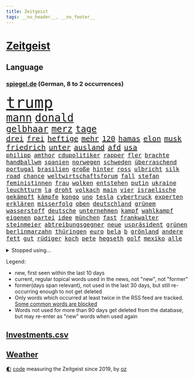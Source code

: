 ```yaml
---
title: Zeitgeist
tags: __no_header__, __no_footer__
---
```


# [Zeitgeist](https://oliz.io/zeitgeist/)

## Language

<h3><a href="https://www.spiegel.de" target="_blank">spiegel.de</a> (German, 8 to 2 occurrences)</h3>
<p style="font-family:monospace">
<span style="font-size:32pt"><a href="news_links.html#trump" class="current">trump</a></span>
<br>
<span style="font-size:22pt"><a href="news_links.html#mann" class="current">mann</a></span>
<span style="font-size:22pt"><a href="news_links.html#donald" class="current">donald</a></span>
<br>
<span style="font-size:18pt"><a href="news_links.html#gelbhaar" class="current">gelbhaar</a></span>
<span style="font-size:18pt"><a href="news_links.html#merz" class="current">merz</a></span>
<span style="font-size:18pt"><a href="news_links.html#tage" class="current">tage</a></span>
<br>
<span style="font-size:15pt"><a href="news_links.html#drei" class="current">drei</a></span>
<span style="font-size:15pt"><a href="news_links.html#frei" class="current">frei</a></span>
<span style="font-size:15pt"><a href="news_links.html#heftige" class="current">heftige</a></span>
<span style="font-size:15pt"><a href="news_links.html#mehr" class="current">mehr</a></span>
<span style="font-size:15pt"><a href="news_links.html#120" class="current">120</a></span>
<span style="font-size:15pt"><a href="news_links.html#hamas" class="current">hamas</a></span>
<span style="font-size:15pt"><a href="news_links.html#elon" class="current">elon</a></span>
<span style="font-size:15pt"><a href="news_links.html#musk" class="current">musk</a></span>
<span style="font-size:15pt"><a href="news_links.html#friedrich" class="current">friedrich</a></span>
<span style="font-size:15pt"><a href="news_links.html#unter" class="current">unter</a></span>
<span style="font-size:15pt"><a href="news_links.html#ausland" class="current">ausland</a></span>
<span style="font-size:15pt"><a href="news_links.html#afd" class="current">afd</a></span>
<span style="font-size:15pt"><a href="news_links.html#usa" class="current">usa</a></span>
<br>
<span style="font-size:12pt"><a href="news_links.html#philipp" class="current">philipp</a></span>
<span style="font-size:12pt"><a href="news_links.html#amthor" class="new">amthor</a></span>
<span style="font-size:12pt"><a href="news_links.html#cdupolitiker" class="current">cdupolitiker</a></span>
<span style="font-size:12pt"><a href="news_links.html#rapper" class="current">rapper</a></span>
<span style="font-size:12pt"><a href="news_links.html#fler" class="new">fler</a></span>
<span style="font-size:12pt"><a href="news_links.html#brachte" class="current">brachte</a></span>
<span style="font-size:12pt"><a href="news_links.html#handballwm" class="current">handballwm</a></span>
<span style="font-size:12pt"><a href="news_links.html#spanien" class="current">spanien</a></span>
<span style="font-size:12pt"><a href="news_links.html#norwegen" class="current">norwegen</a></span>
<span style="font-size:12pt"><a href="news_links.html#schweden" class="current">schweden</a></span>
<span style="font-size:12pt"><a href="news_links.html#überraschend" class="current">überraschend</a></span>
<span style="font-size:12pt"><a href="news_links.html#portugal" class="current">portugal</a></span>
<span style="font-size:12pt"><a href="news_links.html#brasilien" class="current">brasilien</a></span>
<span style="font-size:12pt"><a href="news_links.html#große" class="current">große</a></span>
<span style="font-size:12pt"><a href="news_links.html#hinter" class="current">hinter</a></span>
<span style="font-size:12pt"><a href="news_links.html#ross" class="current">ross</a></span>
<span style="font-size:12pt"><a href="news_links.html#ulbricht" class="new">ulbricht</a></span>
<span style="font-size:12pt"><a href="news_links.html#silk" class="new">silk</a></span>
<span style="font-size:12pt"><a href="news_links.html#road" class="current">road</a></span>
<span style="font-size:12pt"><a href="news_links.html#chance" class="current">chance</a></span>
<span style="font-size:12pt"><a href="news_links.html#weltwirtschaftsforum" class="new">weltwirtschaftsforum</a></span>
<span style="font-size:12pt"><a href="news_links.html#fall" class="current">fall</a></span>
<span style="font-size:12pt"><a href="news_links.html#stefan" class="current">stefan</a></span>
<span style="font-size:12pt"><a href="news_links.html#feministinnen" class="new">feministinnen</a></span>
<span style="font-size:12pt"><a href="news_links.html#frau" class="current">frau</a></span>
<span style="font-size:12pt"><a href="news_links.html#wolken" class="new">wolken</a></span>
<span style="font-size:12pt"><a href="news_links.html#entstehen" class="current">entstehen</a></span>
<span style="font-size:12pt"><a href="news_links.html#putin" class="current">putin</a></span>
<span style="font-size:12pt"><a href="news_links.html#ukraine" class="current">ukraine</a></span>
<span style="font-size:12pt"><a href="news_links.html#leuchtturm" class="new">leuchtturm</a></span>
<span style="font-size:12pt"><a href="news_links.html#la" class="current">la</a></span>
<span style="font-size:12pt"><a href="news_links.html#droht" class="current">droht</a></span>
<span style="font-size:12pt"><a href="news_links.html#volkach" class="new">volkach</a></span>
<span style="font-size:12pt"><a href="news_links.html#main" class="current">main</a></span>
<span style="font-size:12pt"><a href="news_links.html#vier" class="current">vier</a></span>
<span style="font-size:12pt"><a href="news_links.html#israelische" class="current">israelische</a></span>
<span style="font-size:12pt"><a href="news_links.html#gekämpft" class="current">gekämpft</a></span>
<span style="font-size:12pt"><a href="news_links.html#kämpfe" class="current">kämpfe</a></span>
<span style="font-size:12pt"><a href="news_links.html#kongo" class="current">kongo</a></span>
<span style="font-size:12pt"><a href="news_links.html#uno" class="current">uno</a></span>
<span style="font-size:12pt"><a href="news_links.html#tesla" class="current">tesla</a></span>
<span style="font-size:12pt"><a href="news_links.html#cybertruck" class="current">cybertruck</a></span>
<span style="font-size:12pt"><a href="news_links.html#experten" class="current">experten</a></span>
<span style="font-size:12pt"><a href="news_links.html#erklären" class="current">erklären</a></span>
<span style="font-size:12pt"><a href="news_links.html#misserfolg" class="new">misserfolg</a></span>
<span style="font-size:12pt"><a href="news_links.html#oben" class="current">oben</a></span>
<span style="font-size:12pt"><a href="news_links.html#deutschland" class="current">deutschland</a></span>
<span style="font-size:12pt"><a href="news_links.html#grünem" class="new">grünem</a></span>
<span style="font-size:12pt"><a href="news_links.html#wasserstoff" class="current">wasserstoff</a></span>
<span style="font-size:12pt"><a href="news_links.html#deutsche" class="current">deutsche</a></span>
<span style="font-size:12pt"><a href="news_links.html#unternehmen" class="current">unternehmen</a></span>
<span style="font-size:12pt"><a href="news_links.html#kampf" class="current">kampf</a></span>
<span style="font-size:12pt"><a href="news_links.html#wahlkampf" class="current">wahlkampf</a></span>
<span style="font-size:12pt"><a href="news_links.html#eigenen" class="current">eigenen</a></span>
<span style="font-size:12pt"><a href="news_links.html#partei" class="current">partei</a></span>
<span style="font-size:12pt"><a href="news_links.html#idee" class="current">idee</a></span>
<span style="font-size:12pt"><a href="news_links.html#münchen" class="current">münchen</a></span>
<span style="font-size:12pt"><a href="news_links.html#fast" class="current">fast</a></span>
<span style="font-size:12pt"><a href="news_links.html#frankwalter" class="current">frankwalter</a></span>
<span style="font-size:12pt"><a href="news_links.html#steinmeier" class="current">steinmeier</a></span>
<span style="font-size:12pt"><a href="news_links.html#abtreibungsgegner" class="new">abtreibungsgegner</a></span>
<span style="font-size:12pt"><a href="news_links.html#neue" class="current">neue</a></span>
<span style="font-size:12pt"><a href="news_links.html#uspräsident" class="current">uspräsident</a></span>
<span style="font-size:12pt"><a href="news_links.html#grünen" class="current">grünen</a></span>
<span style="font-size:12pt"><a href="news_links.html#berlinmarzahn" class="new">berlinmarzahn</a></span>
<span style="font-size:12pt"><a href="news_links.html#thüringen" class="current">thüringen</a></span>
<span style="font-size:12pt"><a href="news_links.html#euro" class="current">euro</a></span>
<span style="font-size:12pt"><a href="news_links.html#bela" class="new">bela</a></span>
<span style="font-size:12pt"><a href="news_links.html#b" class="current">b</a></span>
<span style="font-size:12pt"><a href="news_links.html#grönland" class="current">grönland</a></span>
<span style="font-size:12pt"><a href="news_links.html#andere" class="current">andere</a></span>
<span style="font-size:12pt"><a href="news_links.html#fett" class="new">fett</a></span>
<span style="font-size:12pt"><a href="news_links.html#gut" class="current">gut</a></span>
<span style="font-size:12pt"><a href="news_links.html#rüdiger" class="new">rüdiger</a></span>
<span style="font-size:12pt"><a href="news_links.html#koch" class="current">koch</a></span>
<span style="font-size:12pt"><a href="news_links.html#pete" class="current">pete</a></span>
<span style="font-size:12pt"><a href="news_links.html#hegseth" class="current">hegseth</a></span>
<span style="font-size:12pt"><a href="news_links.html#golf" class="current">golf</a></span>
<span style="font-size:12pt"><a href="news_links.html#mexiko" class="current">mexiko</a></span>
<span style="font-size:12pt"><a href="news_links.html#alle" class="current">alle</a></span>
</p>
<details>
<summary>Stopped using...</summary>
<p class="former" style="font-size:12pt">
kohle(1556) angela(1555) autor(1555) merkel(1555) vereinigten(1555) befinden(1554) evakuiert(1554) gefährliche(1554) münchner(1554) nationalmannschaft(1554) also(1553) amsterdam(1553) belarus(1553) beobachten(1553) hsv(1553) hört(1553) brüssel(1552) dies(1552) märz(1552) sv(1552) unabhängige(1552) wechseln(1552) arbeitnehmer(1551) erklärung(1551) geschäfte(1551) jedem(1551) pflege(1551) schaltet(1551) gefährlichen(1550) gewaltig(1550) tragen(1550) verfolgen(1550) angeklagte(1549) ausgeschlossen(1549) beispielen(1549) daher(1549) entdeckte(1549) fielen(1549) kolumnist(1549) kraftvoll(1549) literatur(1549) passt(1549) ronaldo(1549) zuschauer(1549) ankündigung(1548) carsten(1548) einigung(1548) landtag(1548) philippinen(1548) versprochen(1548) besitzer(1547) gastgeber(1547) türkische(1547) zeitweise(1547) befreien(1546) bestellt(1546) brücke(1546) bundesrepublik(1546) freiheitsstrafe(1546) herbst(1546) litauen(1546) sichern(1546) spekuliert(1546) wettbewerb(1546) 2019(1545) rettet(1545) schiedsrichter(1545) stolz(1545) texas(1545) erinnern(1544) fußballprofi(1544) nordsee(1544) polens(1544) 31(1543) bestimmt(1543) bundesstaat(1543) enthüllt(1543) netzwerk(1543) sports(1543) tötung(1543) augsburg(1542) ausfallen(1542) beschlossen(1542) stammt(1542) verbindet(1542) beziehungen(1541) empört(1541) i(1541) regt(1541) trainiert(1541) 3(1540) erneuten(1540) distanz(1539) produktion(1539) ii(1538) schaffte(1538) kontakte(1537) jüngere(1536) zurückgegangen(1534) gesetze(1533) vieles(1533) belegen(1532) katholischen(1532) geprägt(1531) mission(1531) presse(1531) züge(1531) halb(1530) heftigen(1530) mehrerer(1530) münster(1530) bestmarke(1527) konkrete(1527) whatsapp(1526) rettung(1522) gehörte(1521) munition(1516) katharina(1507) maschinen(1484) berichtete(1458) gestanden(1330) sammelt(1293) truppe(1292) verdi(1290) freigesprochen(1274) verbunden(1273) verurteilung(1269) 700(1246) kameras(1244) konzerns(1242) erkrankte(1240) ukrainischer(1238) angestellten(1220) entstanden(1205) vorfeld(1194) regierungschefin(1179) elke(1176) heidenreich(1176) gestört(1158) roth(1158) luftwaffe(1153) einziger(1131) ukrainer(1117) bat(1109) gefechte(1101) genehmigt(1101) afrikanischen(1075) herausgefunden(1072) verantwortlichen(1059) baustelle(1027) künstlerin(1027) hochrangigen(1022) überlebenden(1011) wall(1006) aufeinander(980) grünenpolitikerin(960) kaffee(944) misshandelt(938) profi(936) neustart(926) partnerin(919) verstoßen(918) verzeichnet(918) rettungsaktion(907) folgten(904) chinesen(899) drohnenangriff(894) island(888) wagner(888) führten(880) peru(876) raten(876) 63(872) ereignet(850) zurückkehren(850) aviv(834) einsamkeit(833) aktivist(824) methoden(822) pakete(822) pjöngjang(819) forschung(811) fängt(799) erreichbar(792) ausgemacht(787) redet(780) abbauen(776) pop(769) wechselte(766) mächtige(762) tauchte(750) legendäre(749) perfekten(748) fahnder(738) sachsens(727) erleidet(726) flaschen(720) ricarda(717) freiwillige(705) jäger(704) niederländischen(701) schweres(698) vermeintliche(692) uefa(691) außergewöhnlich(687) ministerpräsidenten(685) uhren(685) aufträge(682) 15jähriger(671) rio(669) angenommen(667) laden(667) kreuz(665) betreiben(663) dringen(661) fließen(661) diplomatische(648) heimlich(648) schließung(647) dringt(634) schottischen(629) amtsinhaber(628) jagen(618) forscherin(615) kretschmer(610) arabischen(608) lied(607) zürich(606) rechter(604) gelände(597) schockiert(596) schlagabtausch(594) gehandelt(590) bundeshaushalt(589) helden(586) fürth(580) wuchs(579) zwischenfall(568) basis(565) selben(565) 2013(564) lebend(562) milliardenschweren(560) fußballem(553) prägte(553) flieger(548) erweitert(545) stockt(541) bewaffnete(536) politikerinnen(535) schönste(531) häfen(528) stützen(525) prägen(513) 96(512) militärhilfe(511) amerikanischen(502) nordkoreas(501) 03(497) goldenen(494) umgehend(494) beute(492) onkel(491) fußballfans(484) weitet(484) moritz(477) lebende(472) getöteter(469) verheiratet(467) raumstation(458) medizinische(457) tabellenführung(455) taugen(453) asylverfahren(452) emotionaler(444) erfindung(444) gewähren(432) kilo(430) adam(423) recep(421) tayyip(421) beyoncé(415) beschuldigte(414) stellten(414) influencerin(413) verhält(411) bombardiert(410) produzent(408) wisconsin(408) gespalten(407) dfbteam(402) figur(402) beklagen(399) großstädten(399) notlage(399) islamische(398) leise(398) bedrängnis(393) notfall(393) wahre(392) südosten(390) unwahrscheinlich(390) trauen(389) buchempfehlungen(385) positives(385) vergleichsweise(385) riesigen(383) aufgebaut(382) ermittlungsverfahren(381) zeitalter(381) is(380) oma(380) astronauten(378) iss(378) hektar(375) finanziellen(372) temu(370) bunker(368) schumacher(367) rutscht(366) australischer(362) ehren(351) allgegenwärtig(343) matteo(343) potsdam(341) 160(338) spottet(337) harvey(334) potsdamer(333) reihenweise(333) trick(330) minderjährigen(328) verbotene(328) schwein(327) plänen(326) marathon(325) realistische(324) alzheimer(323) begeistern(323) fraglich(323) hing(322) ausmacht(319) gerieten(318) maximilian(317) reklamiert(316) garweg(315) potter(314) pferde(312) übertrieben(312) fair(311) sitze(310) rihanna(308) 35000(306) mitmachen(305) fremden(304) heilbronn(303) ehen(302) erfüllung(301) jacht(301) angeschlagene(298) haiti(297) lizenz(296) pogačar(296) tadej(296) andrang(295) kümmerte(294) segeln(292) verstappen(292) geringer(291) diana(290) dominierte(289) royals(288) porträt(287) rekonstruieren(283) einblick(281) afdabgeordneter(280) unseres(278) bekannter(277) faktencheck(276) ruhrgebiet(275) studien(274) verläuft(273) vorfahren(272) fußballbund(271) prägt(270) fußballers(269) bräuchte(264) relativ(258) chinese(256) mischt(256) diplomatischen(255) vergisst(254) entgeht(253) weltgrößten(252) regelung(251) usgericht(251) bmw(250) fuchs(250) kriselnden(248) gezielten(246) jessica(244) menschheit(244) premiers(243) euphorie(242) kadyrow(242) ramsan(242) polarisiert(241) raumschiff(241) leitete(240) geldwäsche(239) begeisterung(238) gene(238) hitlers(238) mercedesbenz(238) 21jährige(236) flop(236) verpassten(236) unbekanntes(235) tischtennis(234) verletzen(234) mysteriösen(232) heidenreichs(231) m(231) beschließen(230) wahlergebnis(230) absagen(229) einzig(228) planten(228) afrikanische(227) auseinandersetzungen(226) fernost(226) vergleichen(224) veronika(224) griechische(222) schumachers(222) christen(221) staatsbesuch(220) bekundet(219) googles(218) shitstorm(218) stich(218) ausgebrannt(217) kigenerierten(216) stadtverwaltung(216) verschwörungsmythen(216) durchschnittlich(211) verwaltungsgericht(211) gabe(210) rohr(210) anfangs(208) verwüstet(208) existieren(207) lebewesen(207) verzehr(207) cockpit(206) zurückzahlen(206) indische(205) lauern(205) seltenen(204) zwischenzeitlich(202) spuckt(201) grünenabgeordnete(200) grüner(200) fußballspiel(199) nachtzug(199) bundeskriminalamt(198) kräftige(198) vielfalt(196) postings(195) strebt(195) rechtliche(194) hogan(192) königliche(192) leeren(192) mick(192) moderierte(192) abgerissen(191) look(190) meiner(190) gündoğan(189) i̇lkay(189) zulassung(189) passende(188) usmilitär(188) medikament(187) ruf(187) erfinden(186) nations(184) zeichnen(184) erschüttern(183) überzeugte(183) blutige(182) erwischt(182) strenge(181) wahrscheinlicher(180) erotik(179) oberfläche(179) selbstzweifel(179) afdwähler(178) krankenwagen(178) existiert(177) heimwm(175) zwölfjährige(175) satellitenbilder(174) niedrigsten(173) verkörpert(173) zuspruch(173) clips(172) cnn(172) geschah(172) führungswechsel(171) erpressung(170) löschen(168) vorgeschlagen(168) überfiel(168) 83(167) erschöpfung(167) gruppenphase(167) age(166) schwimmt(166) mafia(165) martina(165) sekte(165) 25000(164) finanzministerin(164) gewehr(164) sparprogramm(164) knüpfen(163) potenzielle(163) behauptete(161) dir(160) transport(160) kolumbianischen(159) lächerlich(159) iron(158) analysen(157) 73(156) ausgestattet(156) eigenschaften(156) sechsten(156) funktion(155) feiertagen(154) bond(153) gegenschlag(152) verzeihung(152) riese(151) racing(150) renate(150) rennfahrer(149) rufe(149) entschuldigte(148) gründlich(148) äußere(148) sprengsatz(147) umweltkatastrophe(147) 1993(146) gemeinsamkeiten(146) einladen(145) ifoindex(145) kunstwerke(145) valley(145) zurückschlagen(144) weltrekorde(143) ermöglicht(142) riskant(142) autokrat(141) charts(140) signale(140) hergestellt(139) süchtig(139) ceo(138) terroranschlag(138) australische(137) neumann(137) würzburg(137) abgebaut(136) asiatischen(136) autofahrten(136) filialen(136) sparpläne(136) biologische(135) gebiets(135) landstraßen(135) stritt(135) enthoben(134) ifoinstituts(134) kabul(134) verbannt(134) verweis(134) hassan(133) berufliche(132) erstattet(132) frauenrechte(132) arbeitsplätze(131) lava(131) ajax(130) ikea(130) polnischer(130) abgefangen(129) brasilianischen(129) steuerzahler(129) überrumpelt(129) bauarbeiten(128) libyen(128) verkörperte(127) basketballweltmeister(126) betäubt(126) burkhard(126) pakistanischen(126) dietmar(125) gunn(125) 007(124) anschlags(124) globaler(124) mpox(124) nachhaltig(124) mpoxvariante(123) spieltag(123) trost(123) videospiele(123) beweis(122) finanzexperte(122) angeschossen(121) h(121) ladesäulen(121) mahnung(121) miss(121) sc(119) sobald(119) alex(118) erreger(118) gefördert(118) kloeppel(118) unverzichtbar(118) festgenommene(117) karsten(117) emiraten(116) langsamer(116) ten(116) befugnisse(115) begleichen(115) gestiegenen(115) südfrankreich(115) aufhört(114) bundesrichter(114) restauriert(114) sportlern(114) essenziell(113) vergabe(113) zwang(113) abgeschnitten(112) alleine(112) besatzungsmitglieder(112) apprentice(111) vwchef(111) zulässig(111) geliebten(110) teuersten(110) auslosung(109) dfbkapitän(109) hoppenstedt(109) notwendig(109) udo(109) verunglückten(108) horrenden(107) dreieinhalb(106) hama(106) inland(106) lebensmittelpreise(105) vermittelt(103) wiedereröffnung(103) achillessehne(102) aston(102) lebender(102) spiegelrecherchen(102) dreier(101) exrafterrorist(100) infiziert(100) vergewaltigungsprozess(100) landespolitiker(99) rätselhaften(99) schwergewicht(99) eingeliefert(98) einziehen(98) indigene(98) marketing(98) rtl+(98) tiktokstar(98) tvmoderator(98) flutopfer(97) ufer(97) bescheid(96) fabriken(96) juristischen(96) techno(96) usedom(96) autofahrern(95) fernzuhalten(95) stunts(95) bösen(94) ursprung(94) verwandten(94) günstigere(93) ignorierte(93) streamingdienst(93) volkswagens(93) weltfußballer(93) bomber(91) country(91) verbotenen(91) afc(90) hermann(90) schlüsse(90) todesurteil(90) 17jährigen(89) a6(89) augenarzt(89) erpresser(89) gewaschen(89) igor(89) misere(89) tierischen(89) hape(88) kerkeling(88) passend(88) verstorbenem(88) führungspersonal(87) klaut(87) lehmann(87) nsdap(87) täuschte(87) billiger(86) erschreckend(86) frische(86) prozessbeginn(86) sensible(86) bundespartei(85) dementsprechend(85) filmförderung(85) gestützt(85) giro(85) minutenprotokoll(85) neuverfilmung(85) seebrücke(85) segeberg(85) techniker(85) wirke(85) gedankenkarussell(84) kapitäns(84) machtoption(84) massenmörder(84) meistgesuchten(84) nachgefragt(84) pubs(84) tarifgespräche(84) überwältigt(84) ergeht(83) flugobjekte(83) schrammt(83) wohnhäuser(83) aktueller(82) esse(82) kräftigen(82) natenom(82) semester(82) transsexuelle(82) lev(81) oregon(81) seltsames(81) vorhersage(81) adnoc(80) beheben(80) covestro(80) erik(80) führungskräfte(80) kern(80) telefonnummer(80) ölkonzern(80) arafat(79) bezogen(79) elfjähriges(79) energiesektor(79) hollywoodschauspieler(79) schmieden(79) transfermarkt(79) fünfjährige(78) jersey(78) kabine(78) landesinneren(78) stanley(78) tageszeit(78) tötungsdelikts(78) unvorhergesehenen(78) bedrohte(77) gedenkt(77) ingenieure(77) kristina(77) menü(77) pflegeversicherung(77) beispielloser(76) dankbarkeit(76) geoffrey(76) kürzel(76) sportvereinen(76) autokennzeichen(75) kategorie(75) 50jährige(74) didi(74) erntezeit(74) fatal(74) geburtenrate(74) höchstens(74) laufe(73) spiegeltexte(73) unerreichbar(73) winzig(73) beharrlich(72) engelshaar(72) exklusiv(72) gebäuden(72) gibt's(72) kitamisere(72) pistazienfüllung(72) schokolade(72) bibel(71) britta(71) epos(71) freundlicher(71) kita(71) präsenz(71) regierungschefs(71) rekordniveau(71) sandberg(71) spiegelkorrespondentin(71) bundesrat(70) deckte(70) dunkelheit(70) heftigem(70) knapper(70) radaktivisten(70) erzieher(69) erzieherinnen(69) gleichgesinnten(69) wahnsinnig(69) avignonprozess(68) fortan(68) herrschte(68) kantersieg(68) lachen(68) meilenstein(68) mobilfunk(68) passe(68) strukturellen(68) adventskalender(67) ernüchternd(67) familienpolitik(67) finn(67) hefter(67) spohr(67) studios(67) unternehmensberater(67) verdienenden(67) bröckeln(66) nebenwirkungen(66) anfliegende(65) effiziente(65) entlastungen(65) schubert(65) topverdiener(65) verstorbener(65) antike(64) delfine(64) erkältung(64) spalten(64) superman(64) werkstattkosten(64) 80000(63) regierungsangaben(63) schlappe(63) bas(62) beleg(62) bärbel(62) door(62) guido(62) kasan(62) krisenherden(62) modellen(62) steuerentlastungen(62) tarifstreit(62) verbrennen(62) wehrdienst(62) weiden(62) aka(61) andrij(61) gefährdung(61) liv(61) selfcare(61) strömquist(61) verwandte(61) fahre(60) fußballliga(60) gelder(60) geldtransportbranche(60) greuther(60) nordgaza(60) rüstungsexporte(60) schachweltmeister(60) spiegelde(60) vatikan(60) journal(59) leuven(59) musikproduzent(59) noalynn(59) synthetische(59) vertretungen(59) kraftvolle(58) traditionell(58) bewunderung(57) dunkles(57) kredit(57) that(57) verschenkt(57) bestehe(56) nordosten(56) offizieller(56) tortur(56) waggons(56) 13jährigen(55) 39(55) ausdruck(55) bedrohungen(55) blatt(55) deutschkolumne(55) hag(55) heiliges(55) hinterließ(55) kostümiert(55) megaprojekt(55) nova(55) 78(54) geldautomatensprenger(54) gysi(54) krankgeschrieben(54) luftaufnahmen(54) löhne(54) rúben(54) topdiplomaten(54) verfilmt(54) elbtower(53) helena(53) kalkulieren(53) mahnte(53) propagandashow(53) sound(53) verspätet(53) zurückgeholt(53) ökonomische(53) bosnien(52) eingeleitet(52) hamburgs(52) kleinsten(52) sexismus(52) usbotschafter(52) angebliches(51) argwohn(51) gesundheitsrisiken(51) klimaziele(51) sexy(51) süßes(51) versetzte(51) wiedereröffnet(51) bournemouth(50) gespür(50) glänzen(50) kommissarin(50) mobile(50) schulzeit(50) university(50) anrufer(49) kaspischen(49) nets(49) sparplan(49) village(49) abouchaker(48) ansprache(48) beliebte(48) beten(48) bundestagspräsidentin(48) facebookpost(48) herausgegeben(48) millionenstrafe(48) spiegeltvreporter(48) urwald(48) augenblick(47) koalitionsstreit(47) orlando(47) smartwatch(47) smog(47) strafverfahren(47) usbörse(47) verkleideter(47) homosexuelle(46) jesus(46) maccabi(46) rechnete(46) schweinen(46) gröner(45) kathedrale(45) kleinste(45) transparent(45) ausreichenden(44) echtheit(44) kinderkrankenhaus(44) künast(44) mitbringen(44) feuerwerkskörpern(43) frühestens(43) kukies(43) portauprince(43) wirtschaftsweisen(43) bratsommer(42) münchnerinnen(42) rückführung(42) verhöhnt(42) atalanta(41) impfquoten(41) bergamo(40) beschlüsse(40) bildungsweg(40) ozean(40) popkonzert(40) rituale(40) seniorenheim(40) sozialdemokratin(40) streaming(40) weiterfahren(40) dortige(39) erinnerte(39) fahrplan(39) kennzeichen(39) personalentscheidungen(39) purzeln(39) spielchen(39) verordnet(39) abkehr(38) gekündigte(38) mittelgebirgen(38) bundestages(37) delegation(37) entschädigungen(37) etablierte(37) haldenwang(37) kay(37) lästige(37) scholz'(37) unerfahrenen(37) unterseekabel(37) versicherten(37) columbus(36) levi(36) skigebiet(36) unsicheren(36) autoreifen(35) barbra(35) christdemokrat(35) fidelius(35) graça(35) keineswegs(35) peters(35) schmid(35) streisand(35) weihnachtsferien(35) weihnachtsshow(35) bisheriger(34) erschütternd(34) kardinal(34) resilienz(34) erpressen(33) funkspruch(33) hort(33) kaufmann(33) rentensystem(33) schuldgefühle(33) verwundete(33) begehrt(32) cadillac(32) comicfigur(32) dringender(32) entfesselt(32) gans(32) gebaute(32) gesteckt(32) grundsteuer(32) stadtbild(32) dauerherrscher(31) fluchen(31) grauens(31) janeiro(31) kalte(31) interpretieren(30) kulturstaatsministerin(30) lieferengpässen(30) religion(30) stadtteilen(30) terminiert(30) dutzendfache(29) hsvtrainer(29) jahrzehnts(29) leerstand(29) schmerzlich(29) sido(29) tarif(29) ältestes(29) zulieferern(28) dealern(27) dichter(27) fabrik(27) höhen(27) jugendschutz(27) notbremse(27) r(27) sbahn(27) spießig(27) verrate(27) augenblicke(26) birgt(26) entwürfe(26) museums(26) ortschaften(26) skifahrer(26) speisen(26) startrainer(26) timo(26) zehnjährigen(26) 2005(25) bezieht(25) general(25) knappheit(25) nuklearen(25) rumäniens(25) sehnsuchtsort(25) vanessa(25) verlauf(25) ach(24) feuerte(24) gnirke(24) landeskriminalamt(24) moskauer(24) sag(24) sprüche(24) wärmeversorgung(24) abwasser(23) estland(23) kinderlähmung(23) polioviren(23) rheinischbergischen(23) tarifkonflikt(23) territoriale(23) tränengas(23) aufklärt(22) christkind(22) herrn(22) komödien(22) nahrung(22) regierenden(22) traditionen(22) völkerrecht(22) beatle(21) dommaraju(21) erledigen(21) fluggesellschaft(21) grübeln(21) gukesh(21) handelskrieg(21) jacke(21) lichterglanz(21) rebellen(21) selbstoptimierung(21) spionierte(21) zurückgerufen(21) benz(20) brutaler(20) einziges(20) geflüchteter(20) großstadt(20) handelskriegs(20) neuester(20) pfälzerwald(20) strategiepapier(20) brian(19) games(19) grimm(19) mariupol(19) stille(19) thompson(19) torwarts(19) uboote(19) gerutscht(18) großeltern(18) medizinischen(18) steigert(18) einheimischen(17) feministischen(17) höhle(17) ubooten(17) wiedergewählt(17) zuließ(17) assads(16) feigenbaums(16) kürzesten(16) mache(16) merlin(16) neuss(16) polzin(16) rasoulof(16) rupert(16) saat(16) überraschungen(16) ausdrücklich(15) ausfuhr(15) diwstudie(15) dramé(15) festlichen(15) interessieren(15) mouhamed(15) verbrauchern(15) verona(15) wiederum(15) ernsten(14) günstigste(14) ifoumfrage(14) konkurrieren(14) mammut(14) schauspielerinnen(14) verschlechtert(14) amüsiert(13) eujustizkommissar(13) luigi(13) möller(13) reynders(13) amateurvideos(12) assadfamilie(12) blind(12) boni(12) freigegeben(12) lernte(12) problemlos(12) syrerinnen(12) tänzerinnen(12) verbrennungsmotor(12) angekurbelt(11) drucks(11) summen(11) volksbank(11)
</p>
</details>
<p>Legend:
<ul>
<li><span class="new">new</span>, first seen within the last 10 days</li>
<li><span class="current">current</span>, regular topical words used in the news, not "new", not "former"</li>
<li><span class="former">former(days span relevant)</span>, not used in the last 30 days, but still re-occurring enough to not get deleted</li>
<li>Only words which occurred at least twice in the RSS feed are tracked. <a href="language/filters.py">Some common words are blocked</a></li>
<li>Words not used for more than 90 days get deleted from the database, but may re-enter as "new" words when used again</li>
</ul>
</p>

## [Investments](investments.html)[.csv](investments.csv)

## [Weather](weather.html)

<footer>
<a href="javascript:toggleTheme()" class="nav">🌓</a>
<a href="https://github.com/ooz/zeitgeist">code</a> measuring the Zeitgeist since 2019, by <a href="https://oliz.io">oz</a>
</footer>
